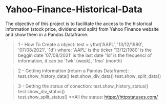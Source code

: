 # Yahoo-Finance-Historical-Data

The objective of this project is to facilitate the access to the historical information (stock price, dividend and split) from Yahoo Finance website and show them in a Pandas Dataframe.

> 1 - How To Create a object:
    test = yfhd('AAPL', '13/12/1980', '07/08/2021', '1d')
    where:
        'AAPL' is the ticker
        '13/12/1980' is the beggin date
        '07/08/2021' is the last date
        '1d' is the frequenci of information, it can be '1wk' (week), '1mo' (month)

> 2 - Getting information (return a Pandas Dataframe):
    test.show_history_data()
    test.show_div_data()
    test.show_split_data()

> 3 - Getting the status of conection:
    test.show_history_status()   
    test.show_div_status()   
    test.show_split_status()
    **All the status: https://httpstatuses.com/


